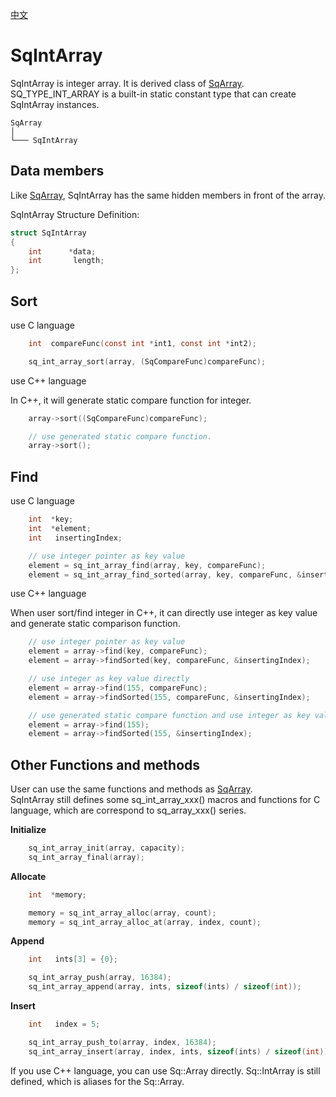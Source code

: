 [中文](SqIntArray.cn.md)

# SqIntArray

SqIntArray is integer array. It is derived class of [SqArray](SqArray.md).  
SQ_TYPE_INT_ARRAY is a built-in static constant type that can create SqIntArray instances.

	SqArray
	│
	└─── SqIntArray

## Data members

Like [SqArray](SqArray.md), SqIntArray has the same hidden members in front of the array.  
  
SqIntArray Structure Definition:

```c
struct SqIntArray
{
	int      *data;
	int       length;
};
```

## Sort

use C language

```c
	int  compareFunc(const int *int1, const int *int2);

	sq_int_array_sort(array, (SqCompareFunc)compareFunc);
```

use C++ language  
  
In C++, it will generate static compare function for integer.

```c++
	array->sort((SqCompareFunc)compareFunc);

	// use generated static compare function.
	array->sort();
```

## Find

use C language

```c
	int  *key;
	int  *element;
	int   insertingIndex;

	// use integer pointer as key value
	element = sq_int_array_find(array, key, compareFunc);
	element = sq_int_array_find_sorted(array, key, compareFunc, &insertingIndex);
```

use C++ language  
  
When user sort/find integer in C++, it can directly use integer as key value and generate static comparison function.

```c++
	// use integer pointer as key value
	element = array->find(key, compareFunc);
	element = array->findSorted(key, compareFunc, &insertingIndex);

	// use integer as key value directly
	element = array->find(155, compareFunc);
	element = array->findSorted(155, compareFunc, &insertingIndex);

	// use generated static compare function and use integer as key value directly
	element = array->find(155);
	element = array->findSorted(155, &insertingIndex);
```

## Other Functions and methods

User can use the same functions and methods as [SqArray](SqArray.md).  
SqIntArray still defines some sq_int_array_xxx() macros and functions for C language, which are correspond to sq_array_xxx() series.  
  
**Initialize**

```c
	sq_int_array_init(array, capacity);
	sq_int_array_final(array);
```

**Allocate**

```c
	int  *memory;

	memory = sq_int_array_alloc(array, count);
	memory = sq_int_array_alloc_at(array, index, count);
```

**Append**

```c
	int   ints[3] = {0};

	sq_int_array_push(array, 16384);
	sq_int_array_append(array, ints, sizeof(ints) / sizeof(int));
```

**Insert**

```c
	int   index = 5;

	sq_int_array_push_to(array, index, 16384);
	sq_int_array_insert(array, index, ints, sizeof(ints) / sizeof(int));
```

If you use C++ language, you can use Sq::Array<int> directly. Sq::IntArray is still defined, which is aliases for the Sq::Array<int>.
